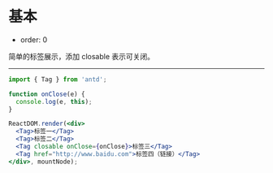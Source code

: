 # 基本

- order: 0

简单的标签展示，添加 closable 表示可关闭。

---

````jsx
import { Tag } from 'antd';

function onClose(e) {
  console.log(e, this);
}

ReactDOM.render(<div>
  <Tag>标签一</Tag>
  <Tag>标签二</Tag>
  <Tag closable onClose={onClose}>标签三</Tag>
  <Tag href="http://www.baidu.com">标签四（链接）</Tag>
</div>, mountNode);
````
